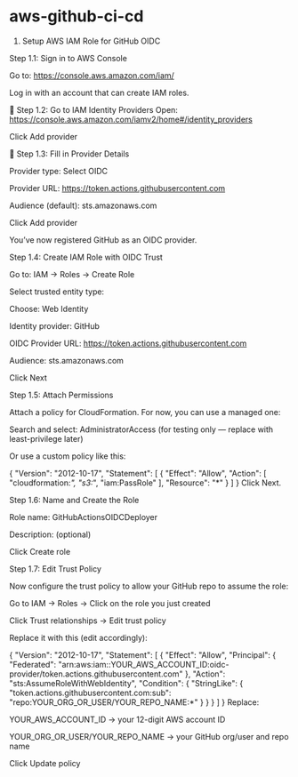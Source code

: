 # aws-github-ci-cd

1. Setup AWS IAM Role for GitHub OIDC

Step 1.1: Sign in to AWS Console

Go to: https://console.aws.amazon.com/iam/

Log in with an account that can create IAM roles.

🔹 Step 1.2: Go to IAM Identity Providers
Open: https://console.aws.amazon.com/iamv2/home#/identity_providers

Click Add provider

🔹 Step 1.3: Fill in Provider Details

Provider type: Select OIDC

Provider URL:
https://token.actions.githubusercontent.com

Audience (default):
sts.amazonaws.com

Click Add provider

You’ve now registered GitHub as an OIDC provider.


Step 1.4: Create IAM Role with OIDC Trust

Go to: IAM → Roles → Create Role

Select trusted entity type:

Choose: Web Identity

Identity provider: GitHub

OIDC Provider URL: https://token.actions.githubusercontent.com

Audience: sts.amazonaws.com

Click Next

Step 1.5: Attach Permissions

Attach a policy for CloudFormation. For now, you can use a managed one:

Search and select: AdministratorAccess (for testing only — replace with least-privilege later)

Or use a custom policy like this:

{
  "Version": "2012-10-17",
  "Statement": [
    {
      "Effect": "Allow",
      "Action": [
        "cloudformation:*",
        "s3:*",
        "iam:PassRole"
      ],
      "Resource": "*"
    }
  ]
}
Click Next.


Step 1.6: Name and Create the Role

Role name: GitHubActionsOIDCDeployer

Description: (optional)

Click Create role

Step 1.7: Edit Trust Policy

Now configure the trust policy to allow your GitHub repo to assume the role:

Go to IAM → Roles → Click on the role you just created

Click Trust relationships → Edit trust policy

Replace it with this (edit accordingly):

{
  "Version": "2012-10-17",
  "Statement": [
    {
      "Effect": "Allow",
      "Principal": {
        "Federated": "arn:aws:iam::YOUR_AWS_ACCOUNT_ID:oidc-provider/token.actions.githubusercontent.com"
      },
      "Action": "sts:AssumeRoleWithWebIdentity",
      "Condition": {
        "StringLike": {
          "token.actions.githubusercontent.com:sub": "repo:YOUR_ORG_OR_USER/YOUR_REPO_NAME:*"
        }
      }
    }
  ]
}
Replace:

YOUR_AWS_ACCOUNT_ID → your 12-digit AWS account ID

YOUR_ORG_OR_USER/YOUR_REPO_NAME → your GitHub org/user and repo name

Click Update policy

